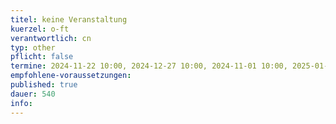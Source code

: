 ```yaml
---
titel: keine Veranstaltung 
kuerzel: o-ft
verantwortlich: cn
typ: other
pflicht: false
termine: 2024-11-22 10:00, 2024-12-27 10:00, 2024-11-01 10:00, 2025-01-03 10:00
empfohlene-voraussetzungen: 
published: true
dauer: 540
info:
---
```


